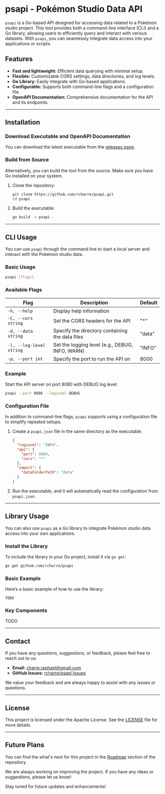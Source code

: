 # psapi - Pokémon Studio Data API

`psapi` is a Go-based API designed for accessing data related to a Pokémon studio project. This tool provides both a command-line interface (CLI) and a Go library, allowing users to efficiently query and interact with various datasets. With `psapi`, you can seamlessly integrate data access into your applications or scripts.

## Features

- **Fast and lightweight:** Efficient data querying with minimal setup.
- **Flexible:** Customizable CORS settings, data directories, and log levels.
- **Go Library:** Easily integrate with Go-based applications.
- **Configurable:** Supports both command-line flags and a configuration file.
- **OpenAPI Documentation:** Comprehensive documentation for the API and its endpoints.

---

## Installation

### Download Executable and OpenAPI Documentation

You can download the latest executable from the [releases page](https://github.com/rcharre/psapi/releases).

### Build from Source

Alternatively, you can build the tool from the source. Make sure you have Go installed on your system.

1. Clone the repository:

    ```bash
    git clone https://github.com/rcharre/psapi.git
    cd psapi
    ```

2. Build the executable:

    ```bash
    go build -o psapi .
    ```

---

## CLI Usage

You can use `psapi` through the command line to start a local server and interact with the Pokémon studio data.

### Basic Usage

```bash
psapi [flags]
```

### Available Flags

| Flag                     | Description                                     | Default |
|--------------------------|-------------------------------------------------|---------|
| `-h, --help`             | Display help information                        |         |
| `-C, --cors string`      | Set the CORS headers for the API                | "*"     |
| `-d, --data string`      | Specify the directory containing the data files | "data"  |
| `-l, --log-level string` | Set the logging level (e.g., DEBUG, INFO, WARN) | "INFO"  |
| `-p, --port int`         | Specify the port to run the API on              | 8000    |

### Example

Start the API server on port 8080 with DEBUG log level:

```bash
psapi --port 8080 --logLevel DEBUG
```

### Configuration File

In addition to command-line flags, `psapi` supports using a configuration file to simplify repeated setups.

1. Create a `psapi.json` file in the same directory as the executable.

   ```json
   {
     "logLevel": "INFO",
     "api": {
       "port": 8000,
       "cors": "*"
     },
     "import": {
       "dataFolderPath": "data"
     }
   }
   ```

2. Run the executable, and it will automatically read the configuration from `psapi.json`.

---

## Library Usage

You can also use `psapi` as a Go library to integrate Pokémon studio data access into your own applications.

### Install the Library

To include the library in your Go project, install it via `go get`:

```bash
go get github.com/rcharre/psapi
```

### Basic Example

Here’s a basic example of how to use the library:

```
TODO
```

### Key Components

TODO

---

## Contact

If you have any questions, suggestions, or feedback, please feel free to reach out to us:

- **Email:** charre.raphael@gmail.com
- **GitHub Issues:** [rcharre/psapi Issues](https://github.com/rcharre/psapi/issues)

We value your feedback and are always happy to assist with any issues or questions.

---

## License

This project is licensed under the Apache License. See the [LICENSE](LICENSE) file for more details.

---

## Future Plans
You can find the what's next for this project in the [Roadmap](./ROADMAP.md) section of the repository.

We are always working on improving the project. If you have any ideas or suggestions, please let us know!

Stay tuned for future updates and enhancements!